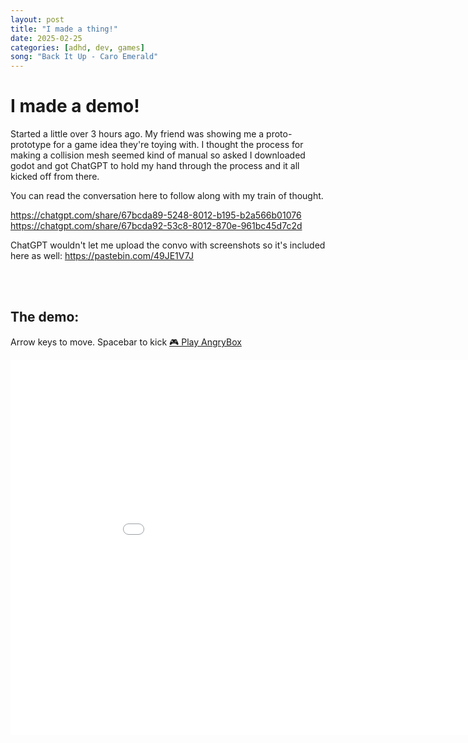 ```yaml
---
layout: post
title: "I made a thing!"
date: 2025-02-25
categories: [adhd, dev, games]
song: "Back It Up - Caro Emerald"
---
```



# I made a demo!

Started a little over 3 hours ago. My friend was showing me a proto-prototype for a game idea they're toying with.
I thought the process for making a collision mesh seemed kind of manual so asked I downloaded godot and got ChatGPT to hold my hand through the process and it all kicked off from there.


You can read the conversation here to follow along with my train of thought.

https://chatgpt.com/share/67bcda89-5248-8012-b195-b2a566b01076
https://chatgpt.com/share/67bcda92-53c8-8012-870e-961bc45d7c2d

ChatGPT wouldn't let me upload the convo with screenshots so it's included here as well:
https://pastebin.com/49JE1V7J

<br>
<br>

## The demo:
Arrow keys to move. Spacebar to kick
[🎮 Play AngryBox](../game/angrybox.html)

<iframe src="/game/angrybox.html" width="960" height="600" style="border: none;"></iframe>